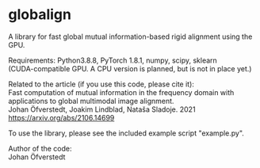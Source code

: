 # globalign
A library for fast global mutual information-based rigid alignment using the GPU.

Requirements:
Python3.8.8, PyTorch 1.8.1, numpy, scipy, sklearn<br>
(CUDA-compatible GPU. A CPU version is planned, but is not in place yet.)

Related to the article (if you use this code, please cite it):<br>
Fast computation of mutual information in the frequency domain with applications to global multimodal image alignment.<br>
Johan Öfverstedt, Joakim Lindblad, Nataša Sladoje. 2021<br>
https://arxiv.org/abs/2106.14699

To use the library, please see the included example script "example.py".

Author of the code:<br>
Johan Öfverstedt

